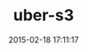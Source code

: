 ---
layout: post
title:  "uber-s3"
repo:   "nulayer/uber-s3"
date:   2015-02-18 17:11:17
gemurl: http://github.com/nulayer/uber-s3
---